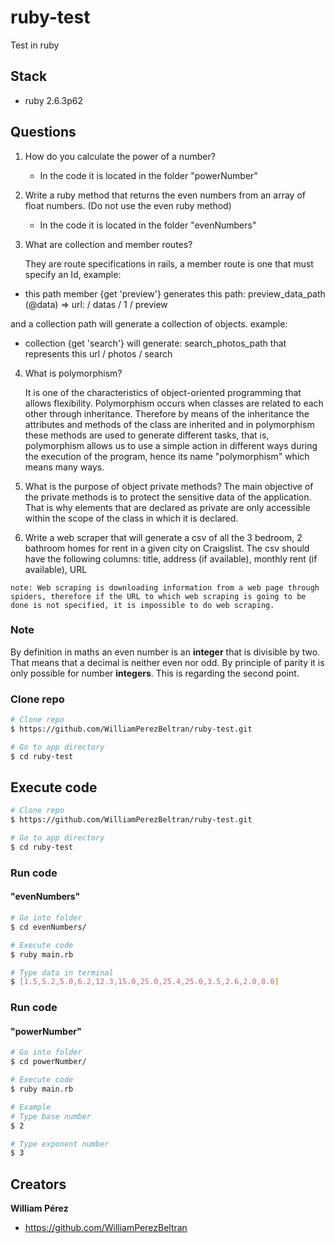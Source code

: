 # ruby-test

Test in ruby 

## Stack
- ruby 2.6.3p62

## Questions

1. How do you calculate the power of a number?
	- In the code it is located in the folder "powerNumber"
2. Write a ruby method that returns the even numbers from an array of float numbers. (Do not use the even ruby method)
	- In the code it is located in the folder "evenNumbers"

3. What are collection and member routes?

    They are route specifications in rails, a member route is one that must specify an Id,
    example:
  - this path member {get 'preview'} generates this path: preview_data_path (@data) => url: / datas / 1 / preview

  and a collection path will generate a collection of objects.
  example:
  - collection {get 'search'} will generate: search_photos_path that represents this url / photos / search

4. What is polymorphism?

    It is one of the characteristics of object-oriented programming that allows flexibility.
    Polymorphism occurs when classes are related to each other through inheritance. Therefore by means of the
    inheritance the attributes and methods of the class are inherited and in polymorphism these methods are used to generate different tasks, that is,
    polymorphism allows us to use a simple action in different ways during the execution of the program, hence its name "polymorphism" which means many ways.

5.  What is the purpose of object private methods?
    The main objective of the private methods is to protect the sensitive data of the application. That is why elements that are declared as private are only accessible within the scope of the class in which it is declared.

6.   Write a web scraper that will generate a csv of all the 3 bedroom, 2 bathroom homes for rent     in a given city on Craigslist. The csv should have the following columns: title, address (if     available), monthly rent (if available), URL

    note: Web scraping is downloading information from a web page through spiders, therefore if the URL to which web scraping is going to be done is not specified, it is impossible to do web scraping.

### Note

By definition in maths an even number is an **integer** that is divisible by two. That means that a decimal is neither even nor odd. By principle of parity it is only possible for number **integers**. This is regarding the second point.

### Clone repo

```bash
# Clone repo
$ https://github.com/WilliamPerezBeltran/ruby-test.git

# Go to app directory
$ cd ruby-test
```

## Execute code
```bash
# Clone repo
$ https://github.com/WilliamPerezBeltran/ruby-test.git

# Go to app directory
$ cd ruby-test
```



### Run code
#### "evenNumbers"

```bash
# Go into folder
$ cd evenNumbers/

# Execute code
$ ruby main.rb

# Type data in terminal 
$ [1.5,5.2,5.0,6.2,12.3,15.0,25.0,25.4,25.0,3.5,2.6,2.0,8.0] 

```

### Run code
#### "powerNumber"

```bash
# Go into folder
$ cd powerNumber/

# Execute code
$ ruby main.rb

# Example
# Type base number 
$ 2

# Type exponent number 
$ 3
```

## Creators

**William Pérez**

- <https://github.com/WilliamPerezBeltran>

